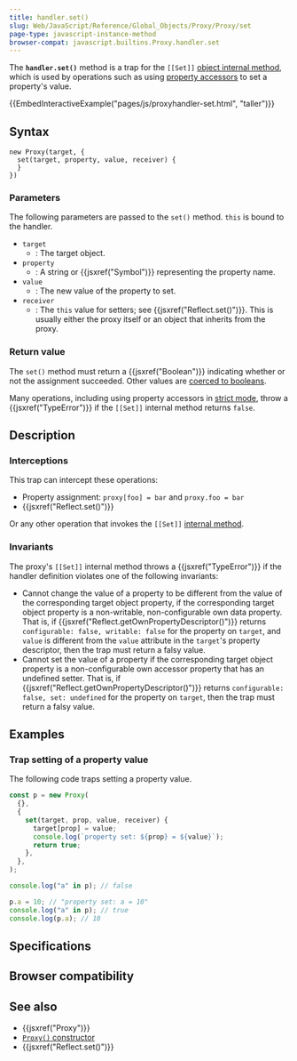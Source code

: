 ```yaml
---
title: handler.set()
slug: Web/JavaScript/Reference/Global_Objects/Proxy/Proxy/set
page-type: javascript-instance-method
browser-compat: javascript.builtins.Proxy.handler.set
---
```




The **`handler.set()`** method is a trap for the `[[Set]]` [object internal method](/Web/JavaScript/Reference/Global_Objects/Proxy#object_internal_methods), which is used by operations such as using [property accessors](/Web/JavaScript/Reference/Operators/Property_accessors) to set a property's value.

{{EmbedInteractiveExample("pages/js/proxyhandler-set.html", "taller")}}

## Syntax

```js-nolint
new Proxy(target, {
  set(target, property, value, receiver) {
  }
})
```

### Parameters

The following parameters are passed to the `set()` method. `this` is bound to the handler.

- `target`
  - : The target object.
- `property`
  - : A string or {{jsxref("Symbol")}} representing the property name.
- `value`
  - : The new value of the property to set.
- `receiver`
  - : The `this` value for setters; see {{jsxref("Reflect.set()")}}. This is usually either the proxy itself or an object that inherits from the proxy.

### Return value

The `set()` method must return a {{jsxref("Boolean")}} indicating whether or not the assignment succeeded. Other values are [coerced to booleans](/Web/JavaScript/Reference/Global_Objects/Boolean#boolean_coercion).

Many operations, including using property accessors in [strict mode](/Web/JavaScript/Reference/Strict_mode), throw a {{jsxref("TypeError")}} if the `[[Set]]` internal method returns `false`.

## Description

### Interceptions

This trap can intercept these operations:

- Property assignment: `proxy[foo] = bar` and `proxy.foo = bar`
- {{jsxref("Reflect.set()")}}

Or any other operation that invokes the `[[Set]]` [internal method](/Web/JavaScript/Reference/Global_Objects/Proxy#object_internal_methods).

### Invariants

The proxy's `[[Set]]` internal method throws a {{jsxref("TypeError")}} if the handler definition violates one of the following invariants:

- Cannot change the value of a property to be different from the value of the corresponding target object property, if the corresponding target object property is a non-writable, non-configurable own data property. That is, if {{jsxref("Reflect.getOwnPropertyDescriptor()")}} returns `configurable: false, writable: false` for the property on `target`, and `value` is different from the `value` attribute in the `target`'s property descriptor, then the trap must return a falsy value.
- Cannot set the value of a property if the corresponding target object property is a non-configurable own accessor property that has an undefined setter. That is, if {{jsxref("Reflect.getOwnPropertyDescriptor()")}} returns `configurable: false, set: undefined` for the property on `target`, then the trap must return a falsy value.

## Examples

### Trap setting of a property value

The following code traps setting a property value.

```js
const p = new Proxy(
  {},
  {
    set(target, prop, value, receiver) {
      target[prop] = value;
      console.log(`property set: ${prop} = ${value}`);
      return true;
    },
  },
);

console.log("a" in p); // false

p.a = 10; // "property set: a = 10"
console.log("a" in p); // true
console.log(p.a); // 10
```

## Specifications



## Browser compatibility



## See also

- {{jsxref("Proxy")}}
- [`Proxy()` constructor](/Web/JavaScript/Reference/Global_Objects/Proxy/Proxy)
- {{jsxref("Reflect.set()")}}
